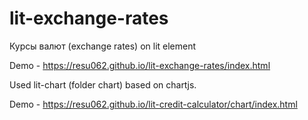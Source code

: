 # lit-exchange-rates

Курсы валют (exchange rates) on lit element

Demo - https://resu062.github.io/lit-exchange-rates/index.html

Used lit-chart (folder chart) based on chartjs.

Demo - https://resu062.github.io/lit-credit-calculator/chart/index.html
